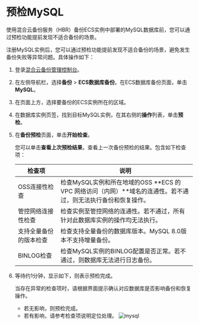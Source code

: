 # 预检MySQL

使用混合云备份服务（HBR）备份ECS实例中部署的MySQL数据库前，您可以通过预检功能提前发现不适合备份的场景。

注册MySQL实例后，您可以通过预检功能提前发现不适合备份的场景，避免发生备份失败等异常问题。具体操作如下：

1.  登录[混合云备份管理控制台](https://hbr.console.aliyun.com)。

2.  在左侧导航栏，选择**备份** \> **ECS数据库备份**。在ECS数据库备份页面，单击**MySQL**。

3.  在页面上方，选择要备份的ECS实例所在的区域。

4.  在数据库实例页签，找到目标MySQL实例，在其右侧的**操作**列表，单击**预检**。

5.  在**备份预检**页面，单击**开始检查**。

    您可以单击**查看上次预检结果**，查看上一次备份预检的结果。包含如下检查项：

    |检查项|说明|
    |---|--|
    |OSS连接性检查|检查MySQL实例和所在地域的OSS **ECS 的 VPC 网络访问（内网）**域名的连通性。若不通过，则无法执行备份和恢复操作。|
    |管控网络连接性检查|检查实例至管控网络的连通性。若不通过，所有针对此数据库实例的操作均无法执行。|
    |支持全量备份的版本检查|检查支持全量备份的数据库版本。MySQL 8.0版本不支持增量备份。|
    |BINLOG检查|检查MySQL实例的BINLOG配置是否正常。若不通过，则数据库无法进行日志备份。|

6.  等待约1分钟，显示如下，则表示预检完成。

    当存在异常的检查项时，请根据界面提示确认对应数据库是否影响备份和恢复操作。

    -   若无影响，则预检完成。
    -   若有影响，请参考检查项说明定位处理。
    ![mysql](https://static-aliyun-doc.oss-accelerate.aliyuncs.com/assets/img/zh-CN/5964915161/p246582.png)


